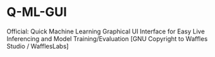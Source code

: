# Q-ML-GUI
Official: Quick Machine Learning Graphical UI Interface for Easy Live Inferencing and Model Training/Evaluation
[GNU Copyright to Waffles Studio / WafflesLabs]
